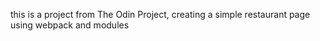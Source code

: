 this is a project from The Odin Project, creating a simple restaurant page using webpack and modules
